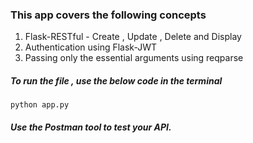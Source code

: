 ### This app covers the following concepts

1. Flask-RESTful - Create , Update , Delete and Display
2. Authentication using Flask-JWT
3. Passing only the essential arguments using reqparse

##### To run the file , use the below code in the terminal 
`python app.py` 

##### Use the Postman tool to test your API.
